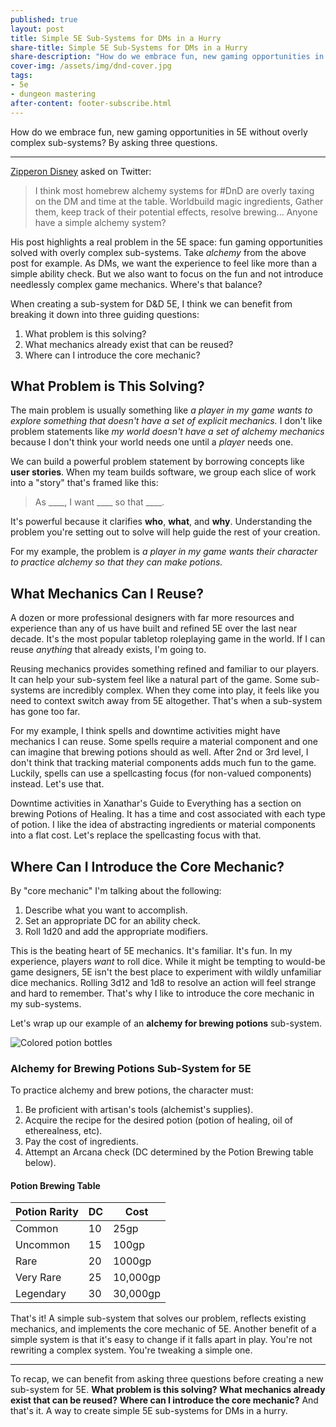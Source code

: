 ```yaml
---
published: true
layout: post
title: Simple 5E Sub-Systems for DMs in a Hurry
share-title: Simple 5E Sub-Systems for DMs in a Hurry
share-description: "How do we embrace fun, new gaming opportunities in 5E without overly complex sub-systems? By asking three questions."
cover-img: /assets/img/dnd-cover.jpg
tags:
- 5e
- dungeon mastering
after-content: footer-subscribe.html
---
```

How do we embrace fun, new gaming opportunities in 5E without overly complex sub-systems? By asking three questions.

---

[Zipperon Disney](https://twitter.com/ZipperonDisney/status/1483429711544045572?s=20) asked on Twitter:

> I think most homebrew alchemy systems for #DnD are overly taxing on the DM and time at the table. Worldbuild magic ingredients, Gather them, keep track of their potential effects, resolve brewing...
> Anyone have a simple alchemy system?

His post highlights a real problem in the 5E space: fun gaming opportunities solved with overly complex sub-systems. Take *alchemy* from the above post for example. As DMs, we want the experience to feel like more than a simple ability check. But we also want to focus on the fun and not introduce needlessly complex game mechanics. Where's that balance?

When creating a sub-system for D&D 5E, I think we can benefit from breaking it down into three guiding questions:

1. What problem is this solving?
2. What mechanics already exist that can be reused?
3. Where can I introduce the core mechanic?

## What Problem is This Solving?
The main problem is usually something like *a player in my game wants to explore something that doesn't have a set of explicit mechanics.* I don't like problem statements like *my world doesn't have a set of alchemy mechanics* because I don't think your world needs one until a *player* needs one.

We can build a powerful problem statement by borrowing concepts like **user stories**. When my team builds software, we group each slice of work into a "story" that's framed like this: 

> As ____, I want ____ so that ____.

It's powerful because it clarifies **who**, **what**, and **why**. Understanding the problem you're setting out to solve will help guide the rest of your creation. 

For my example, the problem is *a player in my game wants their character to practice alchemy so that they can make potions.*

## What Mechanics Can I Reuse?
A dozen or more professional designers with far more resources and experience than any of us have built and refined 5E over the last near decade. It's the most popular tabletop roleplaying game in the world.  If I can reuse *anything* that already exists, I'm going to.

Reusing mechanics provides something refined and familiar to our players. It can help your sub-system feel like a natural part of the game. Some sub-systems are incredibly complex. When they come into play, it feels like you need to context switch away from 5E altogether. That's when a sub-system has gone too far.

For my example, I think spells and downtime activities might have mechanics I can reuse. Some spells require a material component and one can imagine that brewing potions should as well. After 2nd or 3rd level, I don't think that tracking material components adds much fun to the game. Luckily, spells can use a spellcasting focus (for non-valued components) instead. Let's use that.

Downtime activities in Xanathar's Guide to Everything has a section on brewing Potions of Healing. It has a time and cost associated with each type of potion. I like the idea of abstracting ingredients or material components into a flat cost. Let's replace the spellcasting focus with that.

## Where Can I Introduce the Core Mechanic?
By "core mechanic" I'm talking about the following:
1. Describe what you want to accomplish.
2. Set an appropriate DC for an ability check.
3. Roll 1d20 and add the appropriate modifiers.

This is the beating heart of 5E mechanics. It's familiar. It's fun. In my experience, players *want* to roll dice. While it might be tempting to would-be game designers, 5E isn't the best place to experiment with wildly unfamiliar dice mechanics. Rolling 3d12 and 1d8 to resolve an action will feel strange and hard to remember. That's why I like to introduce the core mechanic in my sub-systems.

Let's wrap up our example of an **alchemy for brewing potions** sub-system.

![Colored potion bottles]({{site.baseurl}}/assets/img/potions.png)

### Alchemy for Brewing Potions Sub-System for 5E
To practice alchemy and brew potions, the character must:
1. Be proficient with artisan's tools (alchemist's supplies).
2. Acquire the recipe for the desired potion (potion of healing, oil of etherealness, etc).
3. Pay the cost of ingredients.
4. Attempt an Arcana check (DC determined by the Potion Brewing table below).

#### Potion Brewing Table

| Potion Rarity | DC  | Cost     |
| ------------- | --- | -------- |
| Common        | 10  | 25gp     |
| Uncommon      | 15  | 100gp    |
| Rare          | 20  | 1000gp   |
| Very Rare     | 25  | 10,000gp |
| Legendary     | 30  | 30,000gp | 

That's it! A simple sub-system that solves our problem, reflects existing mechanics, and implements the core mechanic of 5E. Another benefit of a simple system is that it's easy to change if it falls apart in play. You're not rewriting a complex system. You're tweaking a simple one.

---

To recap, we can benefit from asking three questions before creating a new sub-system for 5E. **What problem is this solving?** **What mechanics already exist that can be reused?** **Where can I introduce the core mechanic?** And that's it. A way to create simple 5E sub-systems for DMs in a hurry.